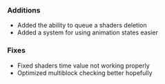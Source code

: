 ### Additions
- Added the ability to queue a shaders deletion
- Added a system for using animation states easier
### Fixes
- Fixed shaders time value not working properly
- Optimized multiblock checking better hopefully
